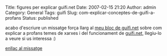Title: figures per explicar guifi.net
Date: 2007-02-15 21:20
Author: admin
Category: General
Tags: guifi
Slug: com-explicar-conceptes-de-guifi-a-profans
Status: published

acabo d'escriure un missatge força llarg al <a href="http://guifi.net/ca/blog/29" target="_blank" rel="noopener">meu bloc de guifi.net</a> sobre com explicar a profans temes de xarxes i del funcionament de <a href="http://guifi.net" target="_blank" rel="noopener">guifi.net</a>, llegiu-lo a veure si us interessa :)

<a href="http://guifi.net/ca/node/7163" target="_blank" rel="noopener">enllaç al missatge</a>
